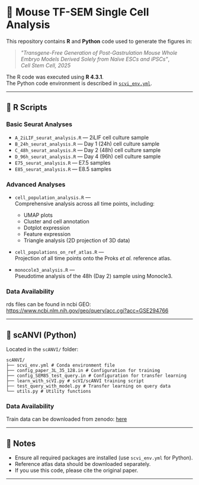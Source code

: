  # 🧬 Mouse TF-SEM Single Cell Analysis

This repository contains **R** and **Python** code used to generate the figures in:

> *"Transgene-Free Generation of Post-Gastrulation Mouse Whole Embryo Models Derived Solely from Naïve ESCs and iPSCs"*,  
> *Cell Stem Cell, 2025*

The R code was executed using **R 4.3.1**.  
The Python code environment is described in [`scvi_env.yml`](scANVI/scvi_env.yml).

---

## 📂 R Scripts

### Basic Seurat Analyses
- `A_2iLIF_seurat_analysis.R` — 2iLIF cell culture sample  
- `B_24h_seurat_analysis.R` — Day 1 (24h) cell culture sample  
- `C_48h_seurat_analysis.R` — Day 2 (48h) cell culture sample  
- `D_96h_seurat_analysis.R` — Day 4 (96h) cell culture sample  
- `E75_seurat_analysis.R` — E7.5 samples  
- `E85_seurat_analysis.R` — E8.5 samples  

### Advanced Analyses
- `cell_population_analysis.R` —  
  Comprehensive analysis across all time points, including:
  - UMAP plots  
  - Cluster and cell annotation  
  - Dotplot expression  
  - Feature expression  
  - Triangle analysis (2D projection of 3D data)  

- `cell_populations_on_ref_atlas.R` —  
  Projection of all time points onto the Proks *et al.* reference atlas.

- `monocole3_analysis.R` —  
  Pseudotime analysis of the 48h (Day 2) sample using Monocle3.

### Data Availability
rds files can be found in ncbi GEO:  https://www.ncbi.nlm.nih.gov/geo/query/acc.cgi?acc=GSE294766

---

## 🧠 scANVI (Python)

Located in the `scANVI/` folder:
```
scANVI/
├── scvi_env.yml # Conda environment file
├── config_paper_3L_35_128.in # Configuration for training
├── config_SEM85_test_query.in # Configuration for transfer learning
├── learn_with_scVI.py # scVI/scANVI training script
├── test_query_with_model.py # Transfer learning on query data
└── utils.py # Utility functions
```
### Data Availability

Train data can be downloaded from zenodo: [here](https://zenodo.org/records/15789211?token=eyJhbGciOiJIUzUxMiJ9.eyJpZCI6IjE1N2YxYmQ2LTViZDctNDllMy1hMmEzLWM1NTM4OGMyNjIxYyIsImRhdGEiOnt9LCJyYW5kb20iOiIyNGM2OTgwMTBmNmUwYzBkZDY0ZmRmNDUyNGJiZDUxZSJ9.daS_o360CcS3vguS06Ck2TZl1QfqBa-svmtxlV5nXSlso_R5zE57J4wjwYJBt8vyZl4uIHsRazliz51dBYzGQg)

---

## 📌 Notes

- Ensure all required packages are installed (use `scvi_env.yml` for Python).
- Reference atlas data should be downloaded separately.
- If you use this code, please cite the original paper.

---
